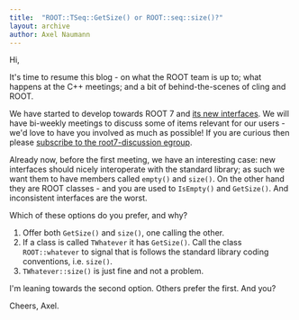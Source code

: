 ```yaml
---
title:  "ROOT::TSeq::GetSize() or ROOT::seq::size()?"
layout: archive
author: Axel Naumann
---
```


Hi,

It's time to resume this blog - on what the ROOT team is up to; what happens at the C++ meetings; and a bit of behind-the-scenes of cling and ROOT.

We have started to develop towards ROOT 7 and [its new interfaces](http://indico.cern.ch/event/349459/session/1/contribution/3). We will have bi-weekly meetings to discuss some of items relevant for our users - we'd love to have you involved as much as possible! If you are curious then please [subscribe to the root7-discussion egroup](http://egroups.cern.ch).

Already now, before the first meeting, we have an interesting case: new interfaces should nicely interoperate with the standard library; as such we want them to have members called `empty()` and `size()`.
On the other hand they are ROOT classes - and you are used to `IsEmpty()` and `GetSize()`.
And inconsistent interfaces are the worst.

Which of these options do you prefer, and why?

1.   Offer both `GetSize()` and `size()`, one calling the other.
2.   If a class is called `TWhatever` it has `GetSize()`. Call the class `ROOT::whatever` to signal that is follows the standard library coding conventions, i.e. `size()`.
3.  `TWhatever::size()` is just fine and not a problem.

I'm leaning towards the second option. Others prefer the first. And you?

Cheers, Axel.
